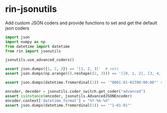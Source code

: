 # rin-jsonutils

Add custom JSON coders and provide functions to set and get the default json coders

```python
import json
import numpy as np
from datetime import datetime
from rin import jsonutils

jsonutils.use_advanced_coders()

assert json.dumps({1, 2, 3}) == '[1, 2, 3]'  # sets
assert json.dumps(np.arange(6).reshape((2, 3))) == '[[0, 1, 2], [3, 4, 5]]'  # numpy array

assert json.dumps(datetime.fromordinal(1)) == '"0001-01-01T00:00:00"' # datetime

encoder, decoder = jsonutils.coder_switch.get_coder("advanced")
assert isinstance(encoder, jsonutils.AdvancedJSONEncoder)
encoder.context['datetime_format'] = "%Y-%m-%d"
assert json.dumps(datetime.fromordinal(1)) == '"1-01-01"'
```